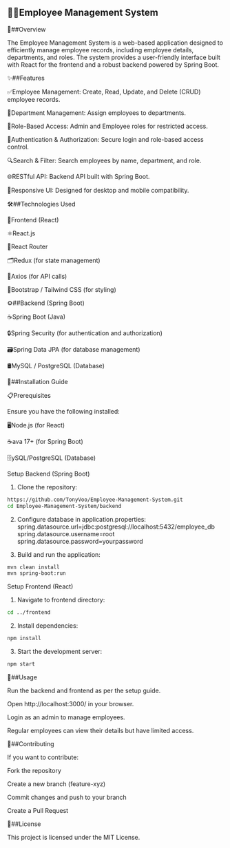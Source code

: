 ## 👨‍💼Employee Management System

📌##Overview

The Employee Management System is a web-based application designed to efficiently manage employee records, including employee details, departments, and roles. The system provides a user-friendly interface built with React for the frontend and a robust backend powered by Spring Boot.

✨##Features

✅Employee Management: Create, Read, Update, and Delete (CRUD) employee records.

🏢Department Management: Assign employees to departments.

🔐Role-Based Access: Admin and Employee roles for restricted access.

🔑Authentication & Authorization: Secure login and role-based access control.

🔍Search & Filter: Search employees by name, department, and role.

🌐RESTful API: Backend API built with Spring Boot.

📱Responsive UI: Designed for desktop and mobile compatibility.

🛠##Technologies Used

🎨Frontend (React)

⚛️React.js

🚏React Router

🗂Redux (for state management)

📡Axios (for API calls)

🎨Bootstrap / Tailwind CSS (for styling)

⚙️##Backend (Spring Boot)

☕Spring Boot (Java)

🔒Spring Security (for authentication and authorization)

🗃Spring Data JPA (for database management)

🛢MySQL / PostgreSQL (Database)

🚀##Installation Guide

📋Prerequisites

Ensure you have the following installed:

🖥Node.js (for React)

☕ava 17+ (for Spring Boot)

🗄ySQL/PostgreSQL (Database)

Setup Backend (Spring Boot)

1. Clone the repository:
```bash
https://github.com/TonyVoo/Employee-Management-System.git
cd Employee-Management-System/backend
```

2. Configure database in application.properties:
spring.datasource.url=jdbc:postgresql://localhost:5432/employee_db
spring.datasource.username=root
spring.datasource.password=yourpassword

3. Build and run the application:
```bash
mvn clean install
mvn spring-boot:run
```
Setup Frontend (React)

1. Navigate to frontend directory:
```bash
cd ../frontend
```

2. Install dependencies:
```bash
npm install
```
3. Start the development server:
```bash
npm start
```

📌##Usage

Run the backend and frontend as per the setup guide.

Open http://localhost:3000/ in your browser.

Login as an admin to manage employees.

Regular employees can view their details but have limited access.

🤝##Contributing

If you want to contribute:

Fork the repository

Create a new branch (feature-xyz)

Commit changes and push to your branch

Create a Pull Request

📜##License

This project is licensed under the MIT License.
